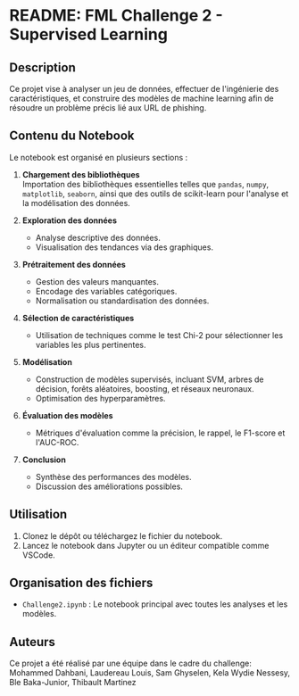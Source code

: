 # README: FML Challenge 2 - Supervised Learning

## Description
Ce projet vise à analyser un jeu de données, effectuer de l'ingénierie des caractéristiques, et construire des modèles de machine learning afin de résoudre un problème précis lié aux URL de phishing.

## Contenu du Notebook

Le notebook est organisé en plusieurs sections :

1. **Chargement des bibliothèques**  
   Importation des bibliothèques essentielles telles que `pandas`, `numpy`, `matplotlib`, `seaborn`, ainsi que des outils de scikit-learn pour l'analyse et la modélisation des données.

2. **Exploration des données**  
   - Analyse descriptive des données.  
   - Visualisation des tendances via des graphiques.

3. **Prétraitement des données**  
   - Gestion des valeurs manquantes.
   - Encodage des variables catégoriques.
   - Normalisation ou standardisation des données.

4. **Sélection de caractéristiques**  
   - Utilisation de techniques comme le test Chi-2 pour sélectionner les variables les plus pertinentes.

5. **Modélisation**  
   - Construction de modèles supervisés, incluant SVM, arbres de décision, forêts aléatoires, boosting, et réseaux neuronaux.
   - Optimisation des hyperparamètres.

6. **Évaluation des modèles**  
   - Métriques d'évaluation comme la précision, le rappel, le F1-score et l'AUC-ROC.

7. **Conclusion**  
   - Synthèse des performances des modèles.
   - Discussion des améliorations possibles.

## Utilisation

1. Clonez le dépôt ou téléchargez le fichier du notebook.
2. Lancez le notebook dans Jupyter ou un éditeur compatible comme VSCode.

## Organisation des fichiers

- `Challenge2.ipynb` : Le notebook principal avec toutes les analyses et les modèles.

## Auteurs
Ce projet a été réalisé par une équipe dans le cadre du challenge:
Mohammed Dahbani, Laudereau Louis, Sam Ghyselen, Kela Wydie Nessesy, Ble Baka-Junior, Thibault Martinez


